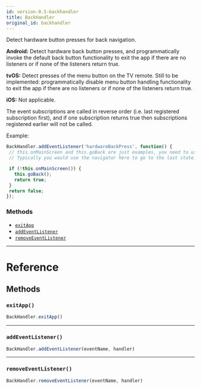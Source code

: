 ```yaml
---
id: version-0.5-backhandler
title: BackHandler
original_id: backhandler
---
```


Detect hardware button presses for back navigation.

**Android:** Detect hardware back button presses, and programmatically invoke the default back button functionality to exit the app if there are no listeners or if none of the listeners return true.

**tvOS:** Detect presses of the menu button on the TV remote. Still to be implemented: programmatically disable menu button handling functionality to exit the app if there are no listeners or if none of the listeners return true.

**iOS:** Not applicable.

The event subscriptions are called in reverse order (i.e. last registered subscription first), and if one subscription returns true then subscriptions registered earlier will not be called.

Example:

```javascript
BackHandler.addEventListener('hardwareBackPress', function() {
 // this.onMainScreen and this.goBack are just examples, you need to use your own implementation here
 // Typically you would use the navigator here to go to the last state.

 if (!this.onMainScreen()) {
   this.goBack();
   return true;
 }
 return false;
});
```


### Methods

- [`exitApp`](backhandler.md#exitapp)
- [`addEventListener`](backhandler.md#addeventlistener)
- [`removeEventListener`](backhandler.md#removeeventlistener)




---

# Reference

## Methods

### `exitApp()`

```javascript
BackHandler.exitApp()
```



---

### `addEventListener()`

```javascript
BackHandler.addEventListener(eventName, handler)
```



---

### `removeEventListener()`

```javascript
BackHandler.removeEventListener(eventName, handler)
```



